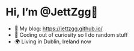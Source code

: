 # Hi, I’m @JettZgg👋
- 👀 My blog: https://jettzgg.github.io/
- 👾 Coding out of curiosity so I do random stuff
- 🌍 Living in Dublin, Ireland now
